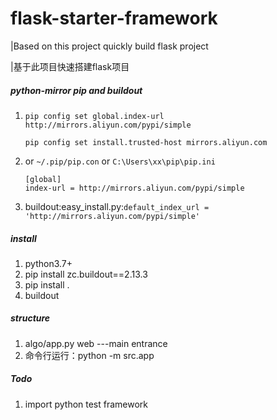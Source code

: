 # flask-starter-framework

|Based on this project quickly build flask project

|基于此项目快速搭建flask项目

##### python-mirror pip and  buildout
1. `pip config set global.index-url http://mirrors.aliyun.com/pypi/simple`

   `pip config set install.trusted-host mirrors.aliyun.com`

1. or `~/.pip/pip.con` or `C:\Users\xx\pip\pip.ini`

    ```
   [global]
    index-url = http://mirrors.aliyun.com/pypi/simple
   ```

1. buildout:easy_install.py:`default_index_url = 'http://mirrors.aliyun.com/pypi/simple'`

##### install
1. python3.7+
1. pip install zc.buildout==2.13.3
1. pip install .
1. buildout

##### structure
1. algo/app.py web ---main entrance
2. 命令行运行：python -m src.app


##### Todo
1. import python test framework
